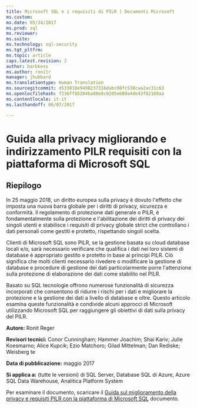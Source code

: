 ```yaml
---
title: Microsoft SQL e i requisiti di PILR | Documenti Microsoft
ms.custom: 
ms.date: 05/24/2017
ms.prod: sql
ms.reviewer: 
ms.suite: 
ms.technology: sql-security
ms.tgt_pltfrm: 
ms.topic: article
caps.latest.revision: 2
author: barbkess
ms.author: ronitr
manager: jhubbard
ms.translationtype: Human Translation
ms.sourcegitcommit: d533818e9498237316dabc08fc538caa2ac31c63
ms.openlocfilehash: f236ff85204ba08e8c02d5e680a4de43f021b9aa
ms.contentlocale: it-it
ms.lasthandoff: 06/07/2017

---
```

# <a name="guide-to-enhancing-privacy-and-addressing-gdpr-requirements-with-the-microsoft-sql-platform"></a>Guida alla privacy migliorando e indirizzamento PILR requisiti con la piattaforma di Microsoft SQL


## <a name="summary"></a>Riepilogo
In 25 maggio 2018, un diritto europea sulla privacy è dovuto l'effetto che imposta una nuova barra globale per i diritti di privacy, sicurezza e conformità. Il regolamento di protezione dati generale o PILR, è fondamentalmente sulla protezione e l'abilitazione dei diritti di privacy dei singoli utenti e stabilisce i requisiti di privacy globale strict che controllano i dati personali come gestiti e protetto, rispettando singoli scelta. 

Clienti di Microsoft SQL sono PILR, se la gestione basata su cloud database locali e/o, sarà necessario verificare che qualifica i dati nei loro sistemi di database è appropriato gestito e protetto in base ai principi PILR. Ciò significa che molti clienti necessario rivedere o modificare la gestione di database e procedure di gestione dei dati particolarmente porre l'attenzione sulla protezione di elaborazione dei dati come stabilito nel PILR.

Basato su SQL tecnologie offrono numerose funzionalità di sicurezza incorporati che consentono di ridurre i rischi per i dati e migliorare la protezione e la gestione dei dati a livello di database e oltre. Questo articolo esamina queste funzionalità e condivide alcuni approcci di Microsoft utilizzando Microsoft SQL per raggiungere gli obiettivi di dati sulla privacy del PILR.
   
  
**Autore:** Ronit Reger

**Revisori tecnici:** Conor Cunningham; Hammer Joachim; Shai Kariv; Julie Koesmarno; Alice Kupcik; Ezio Matchoro; Gilad Mittelman; Dan Rediske; Weisberg te 
  
**Data di pubblicazione:** maggio 2017  
  
**Si applica a:** (tutte le versioni) di SQL Server, Database SQL di Azure, Azure SQL Data Warehouse, Analitica Platform System 
  
Per esaminare il documento, scaricare il [Guida sul miglioramento della privacy e requisiti PILR con la piattaforma di Microsoft SQL](http://download.microsoft.com/download/4/9/4/4948194B-A613-49ED-90A5-5144313549AB/microsoft-sql-and-the-gdpr.pdf) documento.   

